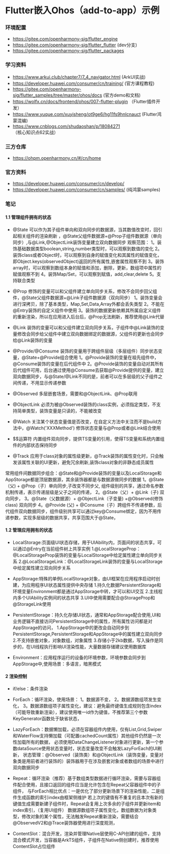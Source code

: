 # Flutter嵌入Ohos（add-to-app）示例 

### 环境配置
- https://gitee.com/openharmony-sig/flutter_engine
- https://gitee.com/openharmony-sig/flutter_flutter (dev分支)
- https://gitee.com/openharmony-sig/flutter_packages

### 学习资料
- https://www.arkui.club/chapter7/7_4_navigator.html (ArkUI实战)
- https://developer.huawei.com/consumer/cn/training/ (官方课程教程)
- https://gitee.com/openharmony-sig/flutter_samples/tree/master/ohos/docs (官方demo和文档)
- https://wolfx.cn/docs/frontend/ohos/007-flutter-plugin （Flutter插件开发）
- https://www.yuque.com/xuyisheng/ot9ge6/hg11fs9hnlcnauct (Flutter鸿蒙混编)
- https://www.cnblogs.com/shudaoshan/p/18084271 （核心知识点62实战）

### 三方仓库
- https://ohpm.openharmony.cn/#/cn/home

### 官方资料
- https://developer.huawei.com/consumer/cn/develop/
- https://developer.huawei.com/consumer/cn/samples/ (纯鸿蒙samples)

### 笔记
#### 1.1 管理组件拥有的状态
- @State 可以作为其子组件单向和双向同步的数据源，当其数值改变时，回引起相关组件的渲染刷新 ，@State父组件数据源+@Prop子组件数据源（单向同步）,与@Link,@ObjectLink装饰变量建立双向数据同步
  观察范围：
  1。装饰基础数据类型boolean,string,number类型时，可以观察到数值的变化
  2。装饰class或者Object时，可以观察到自身的赋值变化和其属性的赋值变化，即Object.keys(observedObject)返回的所有属性,嵌套属性观察不到
  3。装饰array时，可以观察到数组本身的赋值和添加，删除，更新，数组项中属性的赋值观察不到
  4。装饰Map/Set，可以观察到赋值，add,clear,delete
  5。支持联合类型

- @Prop 修饰的变量可以和父组件建立单向同步关系，修改不会同步回父组件，@State父组件数据源+@Link子组件数据源（双向同步）
  1。装饰变量会进行深拷贝，除了基本类型，Map,Set,Data,Array外都会丢失类型
  2。不能在@Entry装饰的自定义组件中使用
  3。装饰的数据更新依赖其所属自定义组件的重新渲染，所以在应用进入后台后，@Prop无法刷新，推荐使用@Link代替

- @Link 装饰的变量可以和父组件建立双向同步关系，子组件中@Link装饰的变量修改会同步给父组件中建立双向数据绑定的数据源，父组件的更新也会同步给@Link装饰的变量

- @Provide/@Consume 装饰的变量用于跨组件层级（多层组件）同步状态变量，@State+@Provide组合使用
  1。@Provide装饰的变量在祖先组件中，@Consume装饰的变量在后代组件中
  2。@Provide装饰的变量自动对其所有后代组件可用，后台通过使用@Consume去获取@Provide提供的变量，建立双向数据同步，与@State/@Link不同的是，前者可以在多层级的父子组件之间传递，不用显示传递参数

- @Observed 多层嵌套场景，需要和@ObjectLink、@Prop联用

- @ObjectLink 必须为被@Observed装饰的class实例，必须指定类型，不支持简单类型，装饰变量是只读的，不能被改变

- @Watch 关注某个状态变量值是否改变，在自定义方法中关注而不是build方法中，@Watch('XXXMethod') 修饰状态变量与@Prop或者@Link结合使用

- $$运算符 内置组件双向同步，提供TS变量的引用，使得TS变量和系统内置组件的内部状态保持同步

- @Track 应用于class对象的属性级更新，@Track装饰的属性变化时，只会触发该属性关联的UI更新，避免冗余刷新,装饰class对象的非静态成员属性

常用组件间数据同步组合：@State和@Provide装饰的变量以及LocalStorage和AppStorage都是顶层数据源，其余装饰器都是与数据源做同步的数据
1。@State（父) + @Prop（子）单向同步,子改变不同步父, 组件级别的共享，通过命名参数机制传递，表示传递层级是父子之间的传递，
2。@State（父）+ @Link（子) 双向同步，
3。@State（父数据源）+ @ObjectLink（子变量) +@Observed(修饰class) 双向同步
4。@Provide (父) + @Consume（子）跨组件不传递参数，后代组件双向数据同步，组件级别共享可以通过key@Consume绑定，因为不用传递参数，实现多层级的数据共享，共享范围大于@State，

#### 1.2 管理应用拥有的状态

- LocalStorage:页面级UI状态存储，用于UIAbility内，页面间的状态共享，可以通过@Entry在当前组件树上共享实例
  1.@LocalStorageProp：@LocalStorageProp装饰的变量与LocalStorage中给定属性建立单向同步关系
  2.@LocalStorageLink：@LocalStorageLink装饰的变量与LocalStorage中给定属性建立双向同步关系

- AppStorage:特殊的单例LocalStorage对象，由UI框架在应用程序启动时创建，为应用程序UI状态属性提供中央存储
  1.持久化数据PersistentStorage和环境变量Environment都是通过AppStorage中转，才可以和UI交互
  2.主线程内多个UIAbility实例间的状态共享
  3.UI中使用需要配合@StorageProp和@StorageLink使用

- PersistentStorage：持久化存储UI状态，通常和AppStorage配合使用,UI和业务逻辑不直接访问PersistentStorage中的属性，所有属性访问都是对AppStorage的访问，
  1.AppStorage中的更改会自动同步到PersistentStorage,PersistentStorage和AppStorage中的属性建立双向同步
  2.不支持嵌套对象，对象数组，对象属性
  3.存储小于2kb数据，写入操作是同步的，在UI线程执行影响UI渲染性能，大量数据存储建议使用数据库

- Environment：应用程序运行的设备的环境参数，环境参数会同步到AppStorage中,使用场景：多语言，暗黑模式

#### 2 渲染控制
- if/else：条件渲染

- ForEach：循环渲染，使用场景：
1。数据源不变，
2。数据源数组项发生变化，
3。数据源数组项子属性变化，建议：避免最终键值生成规则包含index（可能导致重新渲染），建议使用唯一id作为键值，不推荐第三个参数KeyGenerator函数处于缺省状态，

- LazyForEach：数据懒加载，必须在容器组件内使用，仅有List,Grid,Swiper和WaterFlow支持懒加载（可配置cachedCount属性）其他组件仍然是一次性加载所有的数据，
必须使用DataChangeListener对象进行更新，第一个参数dataSource使用状态变量时，状态变量改变不会触发LazyForEach的UI刷新，
状态管理：@Observed（装饰类）和@ObjectLink（装饰变量，变量对象类是用前者进行装饰的）装饰器用于在涉及嵌套对象或者数组的场景中进行双向数据同步

- Repeat：循环渲染（推荐）基于数组类型数据进行循环渲染，需要与容器组件配合使用，且接口返回的组件应当是允许包含在Repeat父容器组件中的子组件，
与ForEach相比优点：一是优化了部分更新场景下的渲染性能，二是组件生成函数的索引index由框架侧维护
若上次的键值有不重复的且本次有新的键值生成需要新建子组件时，Repeat会复用上次多余的子组件并更新item和index索引，（复用UI组件）
数据源数组项子属性变化，数组数据为对象类型，修改对象的某个属性，无法触发Repeat重新渲染，需要结合@ObservedV2和@Trace装饰器使用进行深度观测，
- ContentSlot：混合开发，渲染并管理Native层使用C-API创建的组件，支持混合模式开发，当容器是ArkTS组件，子组件在Native侧创建时，推荐使用ContentSlot占位组件